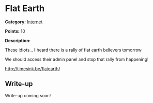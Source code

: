 # Flat Earth
**Category:** [Internet](../README.md)

**Points:** 10

**Description:**

These idiots... I heard there is a rally of flat earth believers tomorrow

We should access their admin panel and stop that rally from happening!

http://timesink.be/flatearth/

## Write-up
Write-up coming soon!